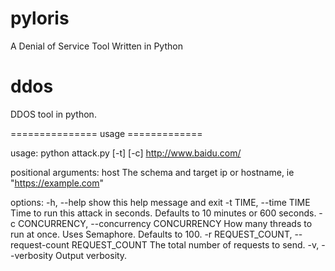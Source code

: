 # pyloris
A Denial of Service Tool Written in Python


ddos
====

DDOS tool in python.

=============== usage =============

usage: python attack.py [-t] [-c] http://www.baidu.com/

positional arguments:
  host                  The schema and target ip or hostname, ie "https://example.com"

options:
  -h, --help            show this help message and exit
  -t TIME, --time TIME  Time to run this attack in seconds. Defaults to 10 minutes or 600 seconds.
  -c CONCURRENCY, --concurrency CONCURRENCY
                        How many threads to run at once. Uses Semaphore. Defaults to 100.
  -r REQUEST_COUNT, --request-count REQUEST_COUNT
                        The total number of requests to send.
  -v, --verbosity       Output verbosity.


